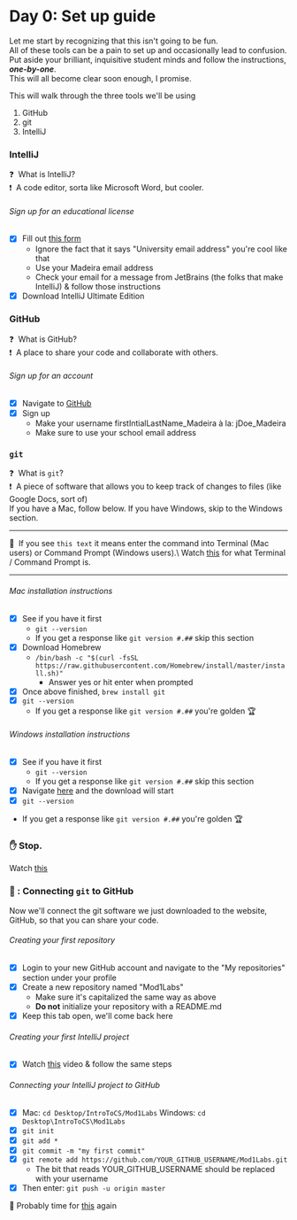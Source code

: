 # Day 0: Set up guide
Let me start by recognizing that this isn't going to be fun.\
All of these tools can be a pain to set up and occasionally lead to confusion.\
Put aside your brilliant, inquisitive student minds and follow the instructions, ***one-by-one***.\
This will all become clear soon enough, I promise.

This will walk through the three tools we'll be using
1. GitHub
2. git
3. IntelliJ

### IntelliJ
:question:&nbsp; What is IntelliJ?\
:exclamation:&nbsp; A code editor, sorta like Microsoft Word, but cooler.
###### Sign up for an educational license
- [x] Fill out [this form](https://www.jetbrains.com/shop/eform/students) 
  - Ignore the fact that it says "University email address" you're cool like that
  - Use your Madeira email address
  - Check your email for a message from JetBrains (the folks that make IntelliJ) & follow those instructions
- [x] Download IntelliJ Ultimate Edition

### GitHub
:question:&nbsp; What is GitHub?\
:exclamation:&nbsp; A place to share your code and collaborate with others.
###### Sign up for an account
- [x] Navigate to [GitHub](https://github.com)
- [x] Sign up
  - Make your username firstIntialLastName_Madeira à la: jDoe_Madeira
  - Make sure to use your school email address
  
### `git`
:question:&nbsp; What is `git`?\
:exclamation:&nbsp; A piece of software that allows you to keep track of changes to files (like Google Docs, sort of)\
If you have a Mac, follow below. If you have Windows, skip to the Windows section.

----
:pushpin:&nbsp; If you see `this text` it means enter the command into Terminal (Mac users) or Command Prompt (Windows users).\ Watch [this](https://themadeiraschool.sharepoint.com/sites/IntrotoCS/Shared%20Documents/General/Videos/whatIsTerminal.mov) for what Terminal / Command Prompt is.

-----

###### Mac installation instructions
- [x] See if you have it first
  - `git --version`
  - If you get a response like `git version #.##` skip this section
- [x] Download Homebrew
  - `/bin/bash -c "$(curl -fsSL https://raw.githubusercontent.com/Homebrew/install/master/install.sh)"`
    - Answer yes or hit enter when prompted
- [x] Once above finished, `brew install git`
- [x] `git --version`
  - If you get a response like `git version #.##` you're golden&nbsp;:trophy:

###### Windows installation instructions
- [x] See if you have it first
  -  `git --version`
  - If you get a response like `git version #.##` skip this section
- [x] Navigate [here](https://git-scm.com/download/win) and the download will start
- [x]  `git --version`
  - If you get a response like `git version #.##` you're golden&nbsp;:trophy:

### :hand:&nbsp;Stop.
Watch [this](https://www.youtube.com/watch?v=5DqTuWve9t8)


### :link:&nbsp;: Connecting `git` to GitHub
Now we'll connect the git software we just downloaded to the website, GitHub, so that you can share your code.
###### Creating your first repository
- [x] Login to your new GitHub account and navigate to the "My repositories" section under your profile
- [x] Create a new repository named "Mod1Labs" 
  - Make sure it's capitalized the same way as above
  - **Do not** initialize your repository with a README.md
- [x] Keep this tab open, we'll come back here
###### Creating your first IntelliJ project
- [x] Watch [this](https://themadeiraschool.sharepoint.com/sites/IntrotoCS/Shared%20Documents/General/Videos/newIntelliJProject.mov) video & follow the same steps
###### Connecting your IntelliJ project to GitHub
- [x] Mac: `cd Desktop/IntroToCS/Mod1Labs` Windows: `cd Desktop\IntroToCS\Mod1Labs`
- [x] `git init`
- [x] `git add *`
- [x] `git commit -m "my first commit"`
- [x] `git remote add https://github.com/YOUR_GITHUB_USERNAME/Mod1Labs.git`
  - The bit that reads YOUR_GITHUB_USERNAME should be replaced with your username
- [x] Then enter: `git push -u origin master`

:massage:&nbsp;Probably time for [this](https://www.youtube.com/watch?v=5DqTuWve9t8) again



